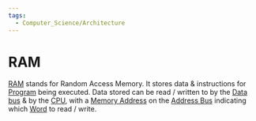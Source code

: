 ```yaml
---
tags:
  - Computer_Science/Architecture
---
```

# RAM
[RAM](RAM.md) stands for Random Access Memory. It stores data & instructions for [Program](../Programs/Program.md) being executed. Data stored can be read / written to by the [Data bus](Data%20bus.md) & by the [CPU](CPU.md), with a [Memory Address](Memory%20Address.md) on the [Address Bus](Address%20Bus.md) indicating which [Word](Word.md) to read / write.